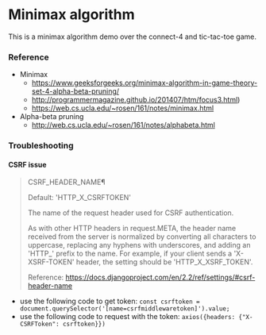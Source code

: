 # Minimax algorithm

This is a minimax algorithm demo over the connect-4 and tic-tac-toe game.

### Reference

- Minimax
    - https://www.geeksforgeeks.org/minimax-algorithm-in-game-theory-set-4-alpha-beta-pruning/
    - http://programmermagazine.github.io/201407/htm/focus3.html)
    - https://web.cs.ucla.edu/~rosen/161/notes/minimax.html
- Alpha-beta pruning
    - http://web.cs.ucla.edu/~rosen/161/notes/alphabeta.html

### Troubleshooting

#### CSRF issue

> CSRF_HEADER_NAME¶
>
> Default: 'HTTP_X_CSRFTOKEN'
>
> The name of the request header used for CSRF authentication.
>
> As with other HTTP headers in request.META, the header name received from the server is normalized by converting all characters to uppercase, replacing any hyphens with underscores, and adding an 'HTTP_' prefix to the name. For example, if your client sends a 'X-XSRF-TOKEN' header, the setting should be 'HTTP_X_XSRF_TOKEN'.
>
> Reference: https://docs.djangoproject.com/en/2.2/ref/settings/#csrf-header-name

- use the following code to get token:
  `const csrftoken = document.querySelector('[name=csrfmiddlewaretoken]').value;`
- use the following code to request with the token:
  `axios({headers: {"X-CSRFToken": csrftoken}})`